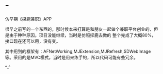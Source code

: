 # -
仿早期《探鹿兼职》APP

很早之前写的一个东西的，那时候本来打算是和朋友一起做个兼职平台创业的，但是由于种种原因，项目没能继续，当时是仿照探鹿去做的
整个完成了大概80%，接口现在还可以用，没有变。

其中用到的框架有：AFNetWorking,MJExtension,MJRefresh,SDWebImage等。采用的是MVC模式，当时是用来练手的，所以代码可能有些冗余。

^_^
